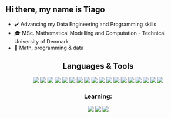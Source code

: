 <h2 align="left">Hi there, my name is Tiago</h2>

- ✔️ Advancing my Data Engineering and Programming skills
- 🎓 MSc. Mathematical Modelling and Computation - Technical University of Denmark
- 💖 Math, programming & data

<!--
### Languages and Tools 

<br />

<p align="left">
  <code><img src="logos/python-original-wordmark.svg" alt="python" width="40" height="40"  /></code>&nbsp;
  <code><img src="logos/csharp-original.svg" alt="csharp" width="40" height="40"  /></code>&nbsp;
  <code><img src="logos/sqlserverlogo.png" alt="sqlserver" width="40" height="40"  /></code>&nbsp;
  <code><img src="logos/git-plain-wordmark.svg" alt="git" width="40" height="40"  /></code>&nbsp;
  <code><img src="logos/vscode-original.svg" alt="vscode" width="40" height="40"  /></code>&nbsp;
  <code><img src="logos/jupyter-original-wordmark.svg" alt="jupyter" width="40" height="40"  /></code>&nbsp;
  <code><img src="logos/github-original-wordmark.svg" alt="github" width="40" height="40"  /></code>&nbsp;
  <code><img src="logos/bitbucket-original-wordmark.svg" alt="bitbucket" width="40" height="40"  /></code>&nbsp;
  <code><img src="logos/amazon.svg" alt="python" width="40" height="40"  /></code>&nbsp;
  <code><img src="logos/unity-original.svg" alt="unity" width="40" height="40"  /></code>&nbsp;
</p>
-->
<h2 align="center">Languages & Tools</h2>

<p align="center">
<img src="https://img.shields.io/badge/-Python-2d2d2d?style=flat-square&logo=python"/>
<img src="https://img.shields.io/badge/-SQL-2d2d2d?style=flat-square&logo=Microsoft SQL Server"/>
<img src="https://img.shields.io/badge/-Git-2d2d2d?style=flat-square&logo=git"/>
<img src="https://img.shields.io/badge/-Docker-black?style=flat-square&logo=docker"/>
<img src="https://img.shields.io/badge/-MSSQL Server-black?style=flat-square&logo=microsoft%20sql%20server"/>
<img src="https://img.shields.io/badge/-PostgreSQL-black?style=flat-square&logo=PostgreSQL"/>
<img src="https://img.shields.io/badge/-Elasticsearch-black?style=flat-square&logo=Elasticsearch"/>

<img src="https://img.shields.io/badge/-AWS-black?style=flat-square&logo=amazonaws"/>
<img src="https://img.shields.io/badge/-Azure-black?style=flat-square&logo=microsoftazure"/>
<img src="https://img.shields.io/badge/-Oracle Cloud-black?style=flat-square&logo=oracle"/>
<img src="https://img.shields.io/badge/-HTML-black?style=flat-square&logo=html5"/>
<img src="https://img.shields.io/badge/-CSS-black?style=flat-square&logo=css3"/>
<img src="https://img.shields.io/badge/-Jupyter-black?style=flat-square&logo=Jupyter"/>
<img src="https://img.shields.io/badge/-Netlify-black?style=flat-square&logo=netlify"/>
<img src="https://img.shields.io/badge/-PySpark-black?style=flat-square&logo=apachespark"/>
<img src="https://img.shields.io/badge/-FastAPI-black?style=flat-square&logo=fastapi"/>
<img src="https://img.shields.io/badge/-Unity-black?style=flat-square&logo=unity"/>
<img src="https://img.shields.io/badge/-Flask-black?style=flat-square&logo=flask"/>

</p>

<h3 align="center">Learning:</h3>
<p align="center">
<img src="https://img.shields.io/badge/-MongoDB-black?style=flat-square&logo=mongoDB"/>
<img src="https://img.shields.io/badge/-GitHub Actions-black?style=flat-square&logo=githubactions"/>
<img src="https://img.shields.io/badge/-Kafka-black?style=flat-square&logo=apachekafka"/>

</p>


<br />

<!--[![My GitHub Language Stats](https://github-readme-stats.vercel.app/api/top-langs/?username=tngaspar&langs_count=3&hide=jupyter%20notebook&count_private=true&theme=tokyonight)]()-->
